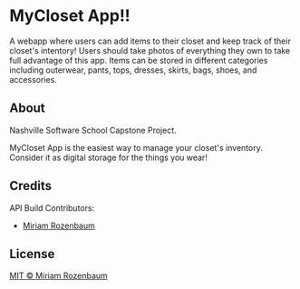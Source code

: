 # MyCloset App!! 

A webapp where users can add items to their closet and keep track of their closet's intentory! Users should take photos of everything they own to take full advantage of this app. Items can be stored in different categories including outerwear, pants, tops, dresses, skirts, bags, shoes, and accessories.

## About

Nashville Software School Capstone Project.

MyCloset App is the easiest way to manage your closet's inventory. Consider it as digital storage for the things you wear!

## Credits

API Build Contributors:
  * [Miriam Rozenbaum](https://github.com/mrozenbaum)

## License
[MIT © Miriam Rozenbaum](./LICENSE)